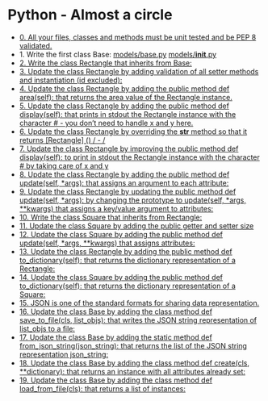 # Python - Almost a circle

- [0. All your files, classes and methods must be unit tested and be PEP 8 validated.](tests/)
- 1\. Write the first class Base: [models/base.py](models/base.py) [models/__init__.py](models/__init__.py)
- [2. Write the class Rectangle that inherits from Base:](models/rectangle.py)
- [3. Update the class Rectangle by adding validation of all setter methods and instantiation (id excluded):](models/rectangle.py)
- [4. Update the class Rectangle by adding the public method def area(self): that returns the area value of the Rectangle instance.](models/rectangle.py)
- [5. Update the class Rectangle by adding the public method def display(self): that prints in stdout the Rectangle instance with the character # - you don’t need to handle x and y here.](models/rectangle.py)
- [6. Update the class Rectangle by overriding the __str__ method so that it returns [Rectangle] (<id>) <x>/<y> - <width>/<height>](models/rectangle.py)
- [7. Update the class Rectangle by improving the public method def display(self): to print in stdout the Rectangle instance with the character # by taking care of x and y](models/rectangle.py)
- [8. Update the class Rectangle by adding the public method def update(self, *args): that assigns an argument to each attribute:](models/rectangle.py)
- [9. Update the class Rectangle by updating the public method def update(self, *args): by changing the prototype to update(self, *args, **kwargs) that assigns a key/value argument to attributes:](models/rectangle.py)
- [10. Write the class Square that inherits from Rectangle:](models/square.py)
- [11. Update the class Square by adding the public getter and setter size](models/square.py)
- [12. Update the class Square by adding the public method def update(self, *args, **kwargs) that assigns attributes:](models/square.py)
- [13. Update the class Rectangle by adding the public method def to_dictionary(self): that returns the dictionary representation of a Rectangle:](models/rectangle.py)
- [14. Update the class Square by adding the public method def to_dictionary(self): that returns the dictionary representation of a Square:](models/square.py)
- [15. JSON is one of the standard formats for sharing data representation.](models/base.py)
- [16. Update the class Base by adding the class method def save_to_file(cls, list_objs): that writes the JSON string representation of list_objs to a file:](models/base.py)
- [17. Update the class Base by adding the static method def from_json_string(json_string): that returns the list of the JSON string representation json_string:](models/base.py)
- [18. Update the class Base by adding the class method def create(cls, **dictionary): that returns an instance with all attributes already set:](models/base.py)
- [19. Update the class Base by adding the class method def load_from_file(cls): that returns a list of instances:](models/base.py)